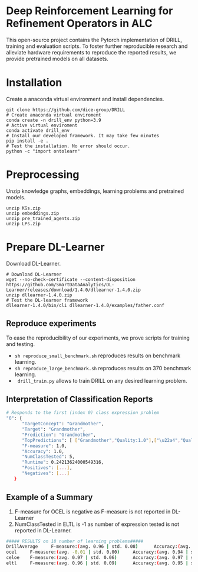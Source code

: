 # Deep Reinforcement Learning for Refinement Operators in ALC

This open-source project contains the Pytorch implementation of DRILL, training and evaluation scripts. 
To foster further reproducible research and alleviate hardware requirements to reproduce the reported results, we provide pretrained models on all datasets.

# Installation
Create a anaconda virtual environment and install dependencies.
```
git clone https://github.com/dice-group/DRILL
# Create anaconda virtual enviroment
conda create -n drill_env python=3.9
# Active virtual enviroment 
conda activate drill_env
# Install our developed framework. It may take few minutes
pip install -e .
# Test the installation. No error should occur.
python -c "import ontolearn"
```
# Preprocessing 
Unzip knowledge graphs, embeddings, learning problems and pretrained models.
```
unzip KGs.zip
unzip embeddings.zip
unzip pre_trained_agents.zip
unzip LPs.zip
```
# Prepare DL-Learner
Download DL-Learner.
```
# Download DL-Learner
wget --no-check-certificate --content-disposition https://github.com/SmartDataAnalytics/DL-Learner/releases/download/1.4.0/dllearner-1.4.0.zip
unzip dllearner-1.4.0.zip
# Test the DL-learner framework
dllearner-1.4.0/bin/cli dllearner-1.4.0/examples/father.conf
```
## Reproduce experiments
To ease the reproducibility of our experiments, we prove scripts for training and testing.
- ``` sh reproduce_small_benchmark.sh ``` reproduces results on benchmark learning.
- ``` sh reproduce_large_benchmark.sh ``` reproduces results on 370 benchmark learning.
- ``` drill_train.py``` allows to train DRILL on any desired learning problem.

## Interpretation of Classification Reports
```sh
# Responds to the first (index 0) class expression problem
"0": {
      "TargetConcept": "Grandmother",
      "Target": "Grandmother",
      "Prediction": "Grandmother",
      "TopPredictions": [ ["Grandmother","Quality:1.0"],["\u22a4","Quality:0.6666666666666666"],["Sister","Quality:0.46153846153846156"],...],
      "F-measure": 1.0,
      "Accuracy": 1.0,
      "NumClassTested": 5,
      "Runtime": 0.24213624000549316,
      "Positives": [...],
      "Negatives": [...]
   }
```
## Example of a Summary
1. F-measure for OCEL is negative as F-measure is not reported in DL-Learner
2. NumClassTested in ELTL is -1 as number of expression tested is not reported in DL-Learner.
```sh
##### RESULTS on 18 number of learning problems#####
DrillAverage     F-measure:(avg. 0.96 | std. 0.08)      Accuracy:(avg. 0.95 | std. 0.10)                NumClassTested:(avg. 1271.67 | std. 1879.41)            Runtime:(avg.1.15 | std.1.43)
ocel     F-measure:(avg. -0.01 | std. 0.00)     Accuracy:(avg. 0.94 | std. 0.23)                NumClassTested:(avg. 2501.83 | std. 846.80)             Runtime:(avg.6.78 | std.0.45)
celoe    F-measure:(avg. 0.97 | std. 0.06)      Accuracy:(avg. 0.97 | std. 0.08)                NumClassTested:(avg. 569.33 | std. 1180.74)             Runtime:(avg.5.20 | std.0.99)
eltl     F-measure:(avg. 0.96 | std. 0.09)      Accuracy:(avg. 0.95 | std. 0.13)                NumClassTested:(avg. -1.00 | std. 0.00)         Runtime:(avg.4.28 | std.0.66)
```